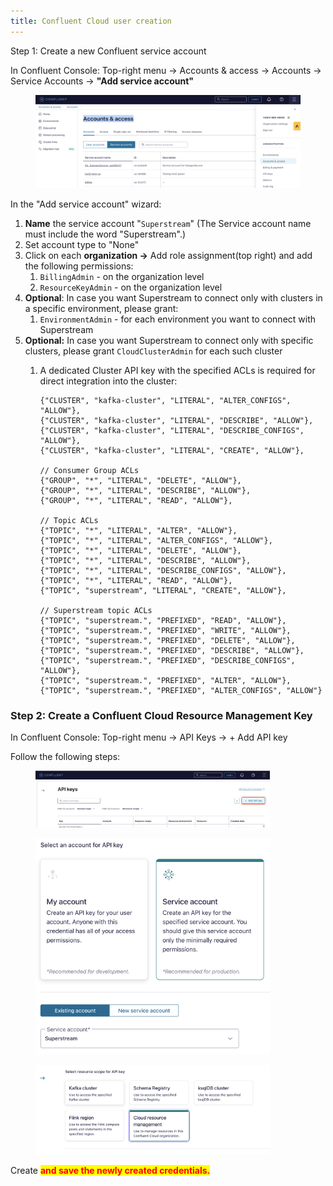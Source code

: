 ```yaml
---
title: Confluent Cloud user creation
---
```


Step 1: Create a new Confluent service account

In Confluent Console: Top-right menu -> Accounts & access -> Accounts -> Service Accounts -> **"Add service account"**

<figure><img src="../assets/Screenshot 2025-01-14 at 10.02.26.png" alt=""><figcaption></figcaption></figure>

In the "Add service account" wizard:

1. **Name** the service account "`Superstream`" (The Service account name must include the word "Superstream".)
2. Set account type to "None"
3. Click on each **organization ->**  Add role assignment(top right) and add the following permissions:
   1. `BillingAdmin` - on the organization level
   2. `ResourceKeyAdmin` - on the organization level
4. **Optional**: In case you want Superstream to connect only with clusters in a specific environment, please grant:
   1. `EnvironmentAdmin` - for each environment you want to connect with Superstream
5. **Optional:** In case you want Superstream to connect only with specific clusters, please grant `CloudClusterAdmin` for each such cluster
   1.  A dedicated Cluster API key with the specified ACLs is required for direct integration into the cluster:

       ```
       {"CLUSTER", "kafka-cluster", "LITERAL", "ALTER_CONFIGS", "ALLOW"},
       {"CLUSTER", "kafka-cluster", "LITERAL", "DESCRIBE", "ALLOW"},
       {"CLUSTER", "kafka-cluster", "LITERAL", "DESCRIBE_CONFIGS", "ALLOW"},
       {"CLUSTER", "kafka-cluster", "LITERAL", "CREATE", "ALLOW"},

       // Consumer Group ACLs
       {"GROUP", "*", "LITERAL", "DELETE", "ALLOW"},
       {"GROUP", "*", "LITERAL", "DESCRIBE", "ALLOW"},
       {"GROUP", "*", "LITERAL", "READ", "ALLOW"},

       // Topic ACLs
       {"TOPIC", "*", "LITERAL", "ALTER", "ALLOW"},
       {"TOPIC", "*", "LITERAL", "ALTER_CONFIGS", "ALLOW"},
       {"TOPIC", "*", "LITERAL", "DELETE", "ALLOW"},
       {"TOPIC", "*", "LITERAL", "DESCRIBE", "ALLOW"},
       {"TOPIC", "*", "LITERAL", "DESCRIBE_CONFIGS", "ALLOW"},
       {"TOPIC", "*", "LITERAL", "READ", "ALLOW"},
       {"TOPIC", "superstream", "LITERAL", "CREATE", "ALLOW"},

       // Superstream topic ACLs
       {"TOPIC", "superstream.", "PREFIXED", "READ", "ALLOW"},
       {"TOPIC", "superstream.", "PREFIXED", "WRITE", "ALLOW"},
       {"TOPIC", "superstream.", "PREFIXED", "DELETE", "ALLOW"},
       {"TOPIC", "superstream.", "PREFIXED", "DESCRIBE", "ALLOW"},
       {"TOPIC", "superstream.", "PREFIXED", "DESCRIBE_CONFIGS", "ALLOW"},
       {"TOPIC", "superstream.", "PREFIXED", "ALTER", "ALLOW"},
       {"TOPIC", "superstream.", "PREFIXED", "ALTER_CONFIGS", "ALLOW"}
       ```

### Step 2: Create a Confluent Cloud Resource Management Key

In Confluent Console: Top-right menu -> API Keys -> + Add API key

Follow the following steps:

<div align="left"><figure><img src="../assets/Screenshot 2024-10-06 at 20.37.52.png" alt="" width="375"><figcaption></figcaption></figure></div>

<div align="left"><figure><img src="../assets/Screenshot 2024-10-15 at 14.10.00.png" alt="" width="375"><figcaption></figcaption></figure></div>

<div align="left"><figure><img src="../assets/Screenshot 2024-10-06 at 20.39.28.png" alt="" width="375"><figcaption></figcaption></figure></div>

Create <mark style="color:red;">**and save the newly created credentials.**</mark>

